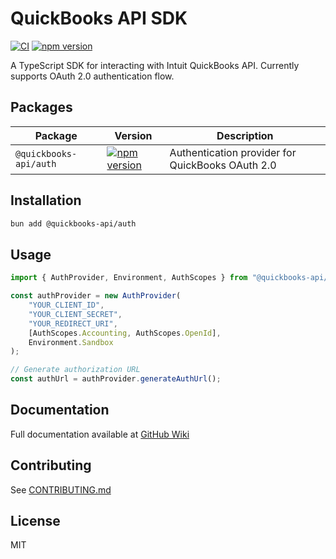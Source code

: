# QuickBooks API SDK

[![CI](https://github.com/your-username/quickbooks-api/actions/workflows/ci.yml/badge.svg)](https://github.com/your-username/quickbooks-api/actions/workflows/ci.yml)
[![npm version](https://badge.fury.io/js/%40quickbooks-api%2Fauth.svg)](https://www.npmjs.com/package/@quickbooks-api/auth)

A TypeScript SDK for interacting with Intuit QuickBooks API. Currently supports OAuth 2.0 authentication flow.

## Packages

| Package                | Version                                                                                                                     | Description                                      |
| ---------------------- | --------------------------------------------------------------------------------------------------------------------------- | ------------------------------------------------ |
| `@quickbooks-api/auth` | [![npm version](https://badge.fury.io/js/%40quickbooks-api%2Fauth.svg)](https://www.npmjs.com/package/@quickbooks-api/auth) | Authentication provider for QuickBooks OAuth 2.0 |

## Installation

```bash
bun add @quickbooks-api/auth
```

## Usage

```typescript
import { AuthProvider, Environment, AuthScopes } from "@quickbooks-api/auth";

const authProvider = new AuthProvider(
	"YOUR_CLIENT_ID",
	"YOUR_CLIENT_SECRET",
	"YOUR_REDIRECT_URI",
	[AuthScopes.Accounting, AuthScopes.OpenId],
	Environment.Sandbox
);

// Generate authorization URL
const authUrl = authProvider.generateAuthUrl();
```

## Documentation

Full documentation available at [GitHub Wiki](https://github.com/your-username/quickbooks-api/wiki)

## Contributing

See [CONTRIBUTING.md](./CONTRIBUTING.md)

## License

MIT
